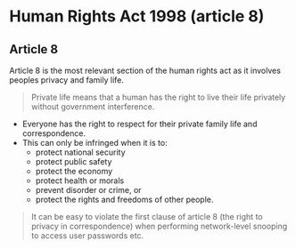 # Human Rights Act 1998 (article 8)

## Article 8

Article 8 is the most relevant section of the human rights act as it involves peoples privacy and family life.

> Private life means that a human has the right to live their life privately without government interference.

-	Everyone has the right to respect for their private family life and correspondence.
-	This can only be infringed when it is to:
	-	protect national security
	-   protect public safety
	-   protect the economy
	-   protect health or morals
	-   prevent disorder or crime, or
	-   protect the rights and freedoms of other people.

> It can be easy to violate the first clause of article 8 (the right to privacy in correspondence) when performing network-level snooping to access user passwords etc.